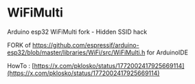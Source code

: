 # WiFiMulti
Arduino esp32 WiFiMulti fork - Hidden SSID hack

FORK of https://github.com/espressif/arduino-esp32/blob/master/libraries/WiFi/src/WiFiMulti.h  for ArduinoIDE

HowTo : [https://x.com/pklosko/status/1772002417925669114](https://x.com/pklosko/status/1772002417925669114)
